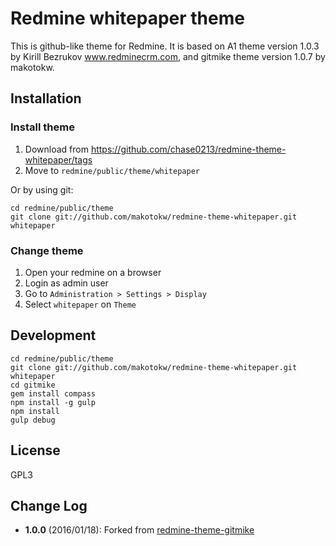 Redmine whitepaper theme
==============

This is github-like theme for Redmine.
It is based on A1 theme version 1.0.3 by Kirill Bezrukov www.redminecrm.com, and gitmike theme version 1.0.7 by makotokw.

<Screenshots will come lator...>

## Installation

### Install theme

1. Download from https://github.com/chase0213/redmine-theme-whitepaper/tags
1. Move to `redmine/public/theme/whitepaper`

Or by using git:

```
cd redmine/public/theme
git clone git://github.com/makotokw/redmine-theme-whitepaper.git whitepaper
```

### Change theme

1. Open your redmine on a browser
1. Login as admin user
1. Go to ``Administration > Settings > Display``
1. Select ``whitepaper`` on ``Theme``

## Development

```
cd redmine/public/theme
git clone git://github.com/makotokw/redmine-theme-whitepaper.git whitepaper
cd gitmike
gem install compass
npm install -g gulp
npm install
gulp debug
```

## License

GPL3

## Change Log

* **1.0.0** (2016/01/18): Forked from [redmine-theme-gitmike](https://github.com/makotokw/redmine-theme-gitmike)
